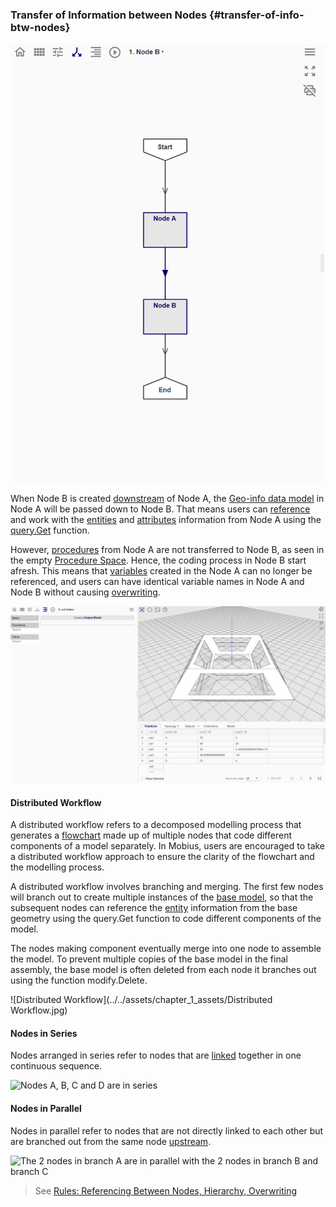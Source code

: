 ### Transfer of Information between Nodes {#transfer-of-info-btw-nodes}

![Node A and Node B in Flowchart](../../assets/chapter_1_assets/TransferofInformationBetweenNodes1.png)


When Node B is created [downstream](/chapter_3_procedures/Rules.md) of Node A, the [Geo-info data model](../chapter_2_geo-info_data_model/README.md) in Node A will be passed down to Node B. That means users can [reference](../chapter_3_procedures/Rules.md) and work with the [entities](../chapter_2_geo-info_data_model/Entities.md) and [attributes](../chapter_2_geo-info_data_model/Attributes.md) information from Node A using the [query.Get](../chapter_3_procedures/QueryGet.md) function.

However, [procedures](/chapter_3_procedures/README.md) from Node A are not transferred to Node B, as seen in the empty [Procedure Space](procedure_space.md). Hence, the coding process in Node B start afresh. This means that [variables](/chapter_3_procedures/Assignment_Statement.md) created in the Node A can no longer be referenced, and users can have identical variable names in Node A and Node B without causing [overwriting](../chapter_3_procedures/Rules.md).

![Interface of Node B - 3D Viewer and Attribute Table contains GI data from Node A while the Procedure Space is empty](../../assets/chapter_1_assets/TransferofInformationBetweenNodes2.png)

#### Distributed Workflow

A distributed workflow refers to a decomposed modelling process that generates a [flowchart](flowchart.md) made up of multiple nodes that code different components of a model separately. In Mobius, users are encouraged to take a distributed workflow approach to ensure the clarity of the flowchart and the modelling process. 

A distributed workflow involves branching and merging. The first few nodes will branch out to create multiple instances of the [base model](../glossary/README.md), so that the subsequent nodes can reference the [entity](../chapter_2_geo-info_data_model/Entities.md) information from the base geometry using the query.Get function to code different components of the model. 

The nodes making component eventually merge into one node to assemble the model. To prevent multiple copies of the base model in the final assembly, the base model is often deleted from each node it branches out using the function modify.Delete.

![Distributed Workflow](../../assets/chapter_1_assets/Distributed Workflow.jpg)

#### Nodes in Series

Nodes arranged in series refer to nodes that are [linked](links.md) together in one continuous sequence.

![Nodes A, B, C and D are in series](..\..\assets\chapter_1_assets\NodesInSeries.jpg)


#### Nodes in Parallel

Nodes in parallel refer to nodes that are not directly linked to each other but are branched out from the same node [upstream](/chapter_3_procedures/Rules.md). 

![The 2 nodes in branch A are in parallel with the 2 nodes in branch B and branch C](..\..\assets\chapter_1_assets\NodesInParallel.jpg)


>See [Rules: Referencing Between Nodes, Hierarchy, Overwriting](../chapter_3_procedures/Rules.md)